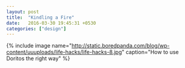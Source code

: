 ```yaml
---
layout: post
title:  "Kindling a Fire"
date:   2016-03-30 19:45:31 +0530
categories: ["design"]
---
```


{% include image name="http://static.boredpanda.com/blog/wp-content/uuuploads/life-hacks/life-hacks-8.jpg" caption="How to use Doritos the right way" %}
